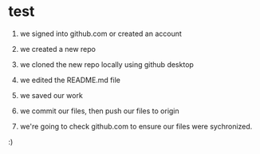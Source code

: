 # test

1. we signed into github.com or created an account

2. we created a new repo

3. we cloned the new repo locally using github desktop

4. we edited the README.md file

5. we saved our work

6. we commit our files, then push our files to origin

7. we're going to check github.com to ensure our files were sychronized.

:) 

